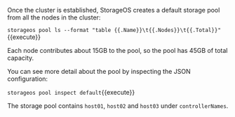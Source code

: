 Once the cluster is established, StorageOS creates a default storage pool from all the nodes in the cluster:

`storageos pool ls --format "table {{.Name}}\t{{.Nodes}}\t{{.Total}}"`{{execute}}

Each node contributes about 15GB to the pool, so the pool has 45GB of total capacity.

You can see more detail about the pool by inspecting the JSON configuration:

`storageos pool inspect default`{{execute}}

The storage pool contains `host01`, `host02` and `host03` under `controllerNames`.
